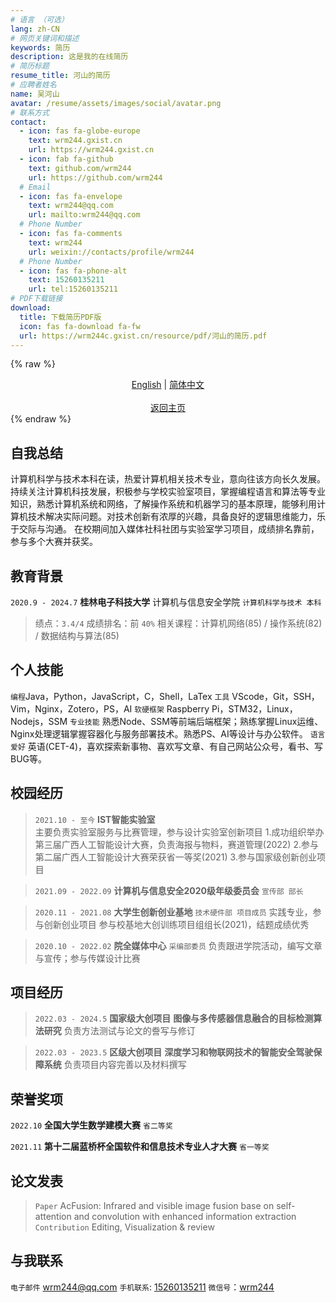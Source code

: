 ```yaml
---
# 语言 （可选）
lang: zh-CN
# 网页关键词和描述
keywords: 简历
description: 这是我的在线简历
# 简历标题
resume_title: 河山的简历
# 应聘者姓名
name: 吴河山
avatar: /resume/assets/images/social/avatar.png
# 联系方式
contact:
  - icon: fas fa-globe-europe
    text: wrm244.gxist.cn
    url: https://wrm244.gxist.cn
  - icon: fab fa-github
    text: github.com/wrm244
    url: https://github.com/wrm244
  # Email
  - icon: fas fa-envelope
    text: wrm244@qq.com
    url: mailto:wrm244@qq.com
  # Phone Number
  - icon: fas fa-comments
    text: wrm244
    url: weixin://contacts/profile/wrm244
  # Phone Number
  - icon: fas fa-phone-alt
    text: 15260135211
    url: tel:15260135211
# PDF下载链接
download:
  title: 下载简历PDF版
  icon: fas fa-download fa-fw
  url: https://wrm244c.gxist.cn/resource/pdf/河山的简历.pdf
---
```


{% raw %}
<center>
<a href='/resume/en/'>English</a> | <a href='/resume/'>简体中文</a><br /> <br /><a href='/'>返回主页</a>
</center>
{% endraw %}


## <i class="fas fa-flag"></i> 自我总结

计算机科学与技术本科在读，热爱计算机相关技术专业，意向往该方向长久发展。
持续关注计算机科技发展，积极参与学校实验室项目，掌握编程语言和算法等专业知识，熟悉计算机系统和网络，了解操作系统和机器学习的基本原理，能够利用计算机技术解决实际问题。对技术创新有浓厚的兴趣，具备良好的逻辑思维能力，乐于交际与沟通。
在校期间加入媒体社科社团与实验室学习项目，成绩排名靠前，参与多个大赛并获奖。

## <i class="fas fa-user-graduate"></i> 教育背景

``2020.9 - 2024.7`` **桂林电子科技大学** 计算机与信息安全学院 ``计算机科学与技术 本科``

> 绩点：``3.4/4``  成绩排名：前 ``40%``
> 相关课程：计算机网络(85) / 操作系统(82) / 数据结构与算法(85)

## <i class="fas fa-star"></i> 个人技能

``编程``Java，Python，JavaScript，C，Shell，LaTex
``工具`` VScode，Git，SSH，Vim，Nginx，Zotero，PS，AI
``软硬框架`` Raspberry Pi，STM32，Linux，Nodejs，SSM
``专业技能`` 熟悉Node、SSM等前端后端框架；熟练掌握Linux运维、Nginx处理逻辑掌握容器化与服务部署技术。熟悉PS、AI等设计与办公软件。
``语言爱好``  英语(CET-4)，喜欢探索新事物、喜欢写文章、有自己网站公众号，看书、写BUG等。

## <i class="fas fa-user-tie"></i> 校园经历

> ``2021.10 - 至今``  **IST智能实验室**   	
> 主要负责实验室服务与比赛管理，参与设计实验室创新项目
> 1.成功组织举办第三届广西人工智能设计大赛，负责海报与物料，赛道管理(2022)
> 2.参与第二届广西人工智能设计大赛荣获省一等奖(2021) 
> 3.参与国家级创新创业项目


> ``2021.09 - 2022.09``  **计算机与信息安全2020级年级委员会** ``宣传部 部长``


> ``2020.11 - 2021.08``  **大学生创新创业基地** ``技术硬件部 项目成员``
> 实践专业，参与创新创业项目
> 参与校基地大创训练项目组组长(2021)，结题成绩优秀


> ``2020.10 - 2022.02`` **院全媒体中心** ``采编部委员``
> 负责跟进学院活动，编写文章与宣传；参与传媒设计比赛

## <i class="fas fa-cubes"></i> 项目经历
> ``2022.03 - 2024.5`` **国家级大创项目** **图像与多传感器信息融合的目标检测算法研究**
> 负责方法测试与论文的誊写与修订

> ``2022.03 - 2023.5`` **区级大创项目** **深度学习和物联网技术的智能安全驾驶保障系统**
> 负责项目内容完善以及材料撰写


## <i class="fas fa-award"></i> 荣誉奖项

``2022.10`` **全国大学生数学建模大赛** ``省二等奖``

``2021.11`` **第十二届蓝桥杯全国软件和信息技术专业人才大赛** ``省一等奖``

## <i class="fas fa-book"></i> 论文发表

> ``Paper`` AcFusion: Infrared and visible image fusion base on self-attention and convolution with enhanced information extraction
> ``Contribution`` Editing, Visualization & review

## <i class="fas fa-phone-alt"></i> 与我联系

``电子邮件`` [wrm244@qq.com](mailto:wrm244@qq.com)
``手机联系``: [15260135211](tel:15260135211)
``微信号``：[wrm244](weixin://contacts/profile/wrm244)

<!-- ## 评论

{% raw %}
<script src="https://utteranc.es/client.js"
        repo="wrm244/resume"
        issue-number="18"
        theme="github-light"
        crossorigin="anonymous"
        async>
</script>
{% endraw %} -->
